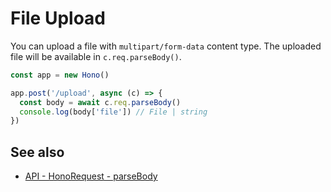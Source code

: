 # File Upload

You can upload a file with `multipart/form-data` content type. The uploaded file will be available in `c.req.parseBody()`.

```ts
const app = new Hono()

app.post('/upload', async (c) => {
  const body = await c.req.parseBody()
  console.log(body['file']) // File | string
})
```

## See also

- [API - HonoRequest - parseBody](/docs/api/request#parsebody)

